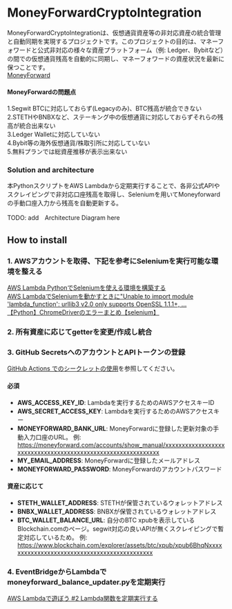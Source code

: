# MoneyForwardCryptoIntegration
MoneyForwardCryptoIntegrationは、仮想通貨資産等の非対応資産の統合管理と自動同期を実現するプロジェクトです。このプロジェクトの目的は、マネーフォワードと公式非対応の様々な資産プラットフォーム（例: Ledger、Bybitなど）の間での仮想通貨残高を自動的に同期し、マネーフォワードの資産状況を最新に保つことです。<br>
[MoneyForward](https://moneyforward.com/)

#### MoneyForwardの問題点<br>
1.Segwit BTCに対応しておらず(Legacyのみ)、BTC残高が統合できない<br>
2.STETHやBNBXなど、ステーキング中の仮想通貨に対応しておらずそれらの残高が統合出来ない<br>
3.Ledger Walletに対応していない<br>
4.Bybit等の海外仮想通貨/株取引所に対応していない<br>
5.無料プランでは総資産推移が表示出来ない

### Solution and architecture<br>
本PythonスクリプトをAWS Lambdaから定期実行することで、各非公式APIやスクレイピングで非対応口座残高を取得し、Seleniumを用いてMoneyforwardの手動口座入力から残高を自動更新する。<br>

TODO: add　Architecture Diagram here

 ## How to install
 ### 1. AWSアカウントを取得、下記を参考にSeleniumを実行可能な環境を整える
 [AWS Lambda PythonでSeleniumを使える環境を構築する]( https://dev.classmethod.jp/articles/aws-lambda-python-selenium-make-env/)<br>
[AWS LambdaでSeleniumを動かすときに"Unable to import module 'lambda_function': urllib3 v2.0 only supports OpenSSL 1.1.1+, …](https://qiita.com/wonderland90th/items/a54fa021882ec3c080e3)<br>
[【Python】ChromeDriverのエラーまとめ【selenium】](https://sushiringblog.com/chromedriver-error#index_id1)

### 2. 所有資産に応じてgetterを変更/作成し統合

### 3. GitHub SecretsへのアカウントとAPIトークンの登録

[GitHub Actions でのシークレットの使用](https://docs.github.com/ja/actions/security-guides/using-secrets-in-github-actions)を参照してください。

#### 必須

- **AWS_ACCESS_KEY_ID**: Lambdaを実行するためのAWSアクセスキーID
- **AWS_SECRET_ACCESS_KEY**: Lambdaを実行するためのAWSアクセスキー
- **MONEYFORWARD_BANK_URL**: MoneyForwardに登録した更新対象の手動入力口座のURL。
  例: https://moneyforward.com/accounts/show_manual/xxxxxxxxxxxxxxxxxxxxxxxxxxxxxxxxxxxxxxxxxxxxxxxxxxxxxxxxxxxxx
- **MY_EMAIL_ADDRESS**: MoneyForwardに登録したメールアドレス
- **MONEYFORWARD_PASSWORD**: MoneyForwardのアカウントパスワード

#### 資産に応じて

- **STETH_WALLET_ADDRESS**: STETHが保管されているウォレットアドレス
- **BNBX_WALLET_ADDRESS**: BNBXが保管されているウォレットアドレス
- **BTC_WALLET_BALANCE_URL**: 自分のBTC xpubを表示しているBlockchain.comのページ。segwit対応の良いAPIが無くスクレイピングで暫定対応しているため。
  例: https://www.blockchain.com/explorer/assets/btc/xpub/xpub6BhqNxxxxxxxxxxxxxxxxxxxxxxxxxxxxxxxxxxxxxxxxxxxxx

### 4. EventBridgeからLambdaでmoneyforward_balance_updater.pyを定期実行
[AWS Lambdaで遊ぼう #2 Lambda関数を定期実行する](https://www.benjamin.co.jp/blog/technologies/lambda-2-eventbridge/)

